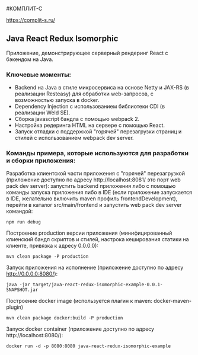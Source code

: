 #КОМПЛИТ-С

https://complit-s.ru/

## Java React Redux Isomorphic

Приложение, демонстрирующее серверный рендеринг React с бэкендом на Java.

### Ключевые моменты:

* Backend на Java в стиле микросервиса на основе Netty и JAX-RS (в реализации Resteasy) для обработки web-запросов, с возможностью запуска в docker.
* Dependency Injection с использованием библиотеки CDI (в реализации Weld SE).
* Сборка javascript бандла с помощью webpack 2.
* Настройка редеринга HTML на сервере с помощью React.
* Запуск отладки  с поддержкой "горячей" перезагрузки страниц и стилей с использованием  webpack dev server.

### Команды примера, которые используются для разработки и сборки приложения:

Разработка клиентской части приложения с "горячей" перезагрузкой (приложение доступно по адресу http://localhost:8081/ это порт web pack dev server): запустить backend приложения либо с помощью команды запуска приложения либо в IDE (если приложение запускается в IDE, желательно включить maven профиль frontendDevelopment), перейти в каталог src/main/frontend и запустить web pack dev server командой:

	npm run debug

Построение production версии приложения (минифицированный клиенский бандл скриптов и стилей, настрока кеширования статики на клиенте, привязка к адресу 0.0.0.0):
	
	mvn clean package -P production

Запуск приложения на исполнение (приложение доступно по адресу http://0.0.0.0:8080/):

	java -jar target/java-react-redux-isomorphic-example-0.0.1-SNAPSHOT.jar

Построение docker image (используется плагин к maven: docker-maven-plugin)
	
	mvn clean package docker:build -P production

Запуск docker container (приложение доступно по адресу http://localhost:8080/):
	
	docker run -d -p 8080:8080 java-react-redux-isomorphic-example
